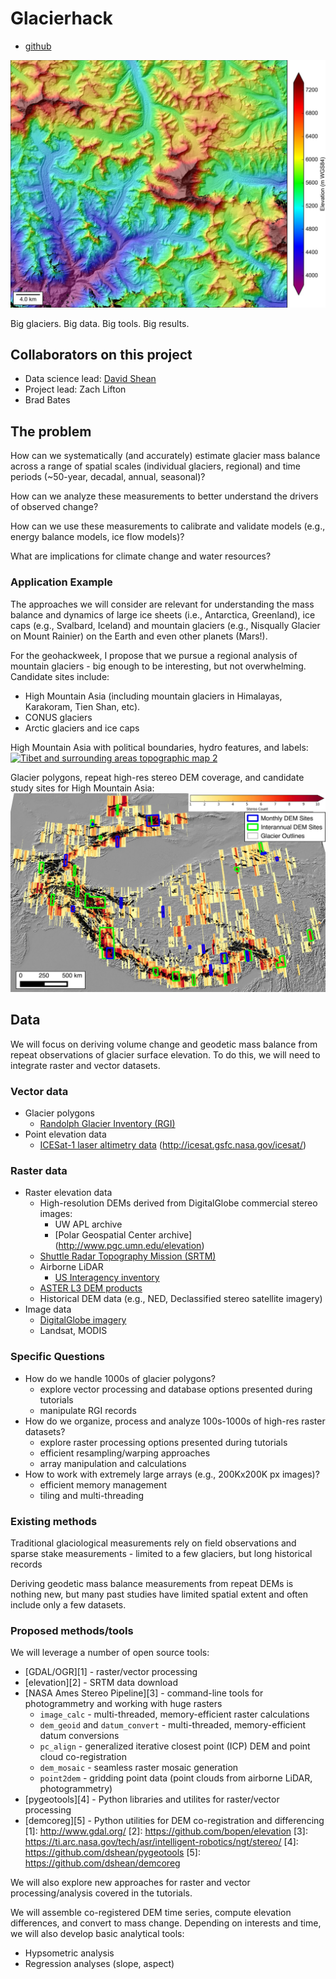 # Glacierhack

* [github](https://github.com/dshean/stereohack)

![HMA DEM mosaic](./img/khumbu_mos_8m_warp_fig_sm.jpg)

Big glaciers. Big data. Big tools. Big results.

## Collaborators on this project

- Data science lead: [David Shean](https://github.com/dshean)
- Project lead: Zach Lifton
- Brad Bates

## The problem

How can we systematically (and accurately) estimate glacier mass balance across a range of spatial scales (individual glaciers, regional) and time periods (~50-year, decadal, annual, seasonal)?  

How can we analyze these measurements to better understand the drivers of observed change?

How can we use these measurements to calibrate and validate models (e.g., energy balance models, ice flow models)?

What are implications for climate change and water resources?

### Application Example

The approaches we will consider are relevant for understanding the mass balance and dynamics of large ice sheets (i.e., Antarctica, Greenland), ice caps (e.g., Svalbard, Iceland) and mountain glaciers (e.g., Nisqually Glacier on Mount Rainier) on the Earth and even other planets (Mars!).

For the geohackweek, I propose that we pursue a regional analysis of mountain glaciers - big enough to be interesting, but not overwhelming.  Candidate sites include:
- High Mountain Asia (including mountain glaciers in Himalayas, Karakoram, Tien Shan, etc).
- CONUS glaciers 
- Arctic glaciers and ice caps

High Mountain Asia with political boundaries, hydro features, and labels:
<a title="The author of the work and GLOBE and ETOPO1 (see above and the Source section) [CC BY-SA 4.0 (http://creativecommons.org/licenses/by-sa/4.0)], via Wikimedia Commons" href="https://commons.wikimedia.org/wiki/File%3ATibet_and_surrounding_areas_topographic_map_2.png"><img width="1024" alt="Tibet and surrounding areas topographic map 2" src="https://upload.wikimedia.org/wikipedia/commons/thumb/b/bd/Tibet_and_surrounding_areas_topographic_map_2.png/1024px-Tibet_and_surrounding_areas_topographic_map_2.png"/></a>

Glacier polygons, repeat high-res stereo DEM coverage, and candidate study sites for High Mountain Asia:
![HMA map](./img/hma_wvdem_sites_sm.jpg)

## Data   

We will focus on deriving volume change and geodetic mass balance from repeat observations of glacier surface elevation.  To do this, we will need to integrate raster and vector datasets.

### Vector data
- Glacier polygons
    - [Randolph Glacier Inventory (RGI)](http://www.glims.org/RGI/)
- Point elevation data
    - [ICESat-1 laser altimetry data](http://nsidc.org/data/GLAH14/versions/34) (http://icesat.gsfc.nasa.gov/icesat/)

### Raster data
- Raster elevation data
    - High-resolution DEMs derived from DigitalGlobe commercial stereo images: 
        - UW APL archive
        - [Polar Geospatial Center archive] (http://www.pgc.umn.edu/elevation)
    - [Shuttle Radar Topography Mission (SRTM)](http://www2.jpl.nasa.gov/srtm/)
    - Airborne LiDAR 
        - [US Interagency inventory](https://coast.noaa.gov/inventory/)
    - [ASTER L3 DEM products](https://lpdaac.usgs.gov/dataset_discovery/aster/aster_products_table/ast14dem)
    - Historical DEM data (e.g., NED, Declassified stereo satellite imagery)
- Image data
    - [DigitalGlobe imagery](https://browse.digitalglobe.com/imagefinder/)
    - Landsat, MODIS

### Specific Questions 

- How do we handle 1000s of glacier polygons?
    - explore vector processing and database options presented during tutorials
    - manipulate RGI records
- How do we organize, process and analyze 100s-1000s of high-res raster datasets?
    - explore raster processing options presented during tutorials
    - efficient resampling/warping approaches
    - array manipulation and calculations
- How to work with extremely large arrays (e.g., 200Kx200K px images)?
    - efficient memory management
    - tiling and multi-threading

### Existing methods

Traditional glaciological measurements rely on field observations and sparse stake measurements - limited to a few glaciers, but long historical records

Deriving geodetic mass balance measurements from repeat DEMs is nothing new, but many past studies have limited spatial extent and often include only a few datasets.  

### Proposed methods/tools

We will leverage a number of open source tools:
- [GDAL/OGR][1] - raster/vector processing
- [elevation][2] - SRTM data download
- [NASA Ames Stereo Pipeline][3] - command-line tools for photogrammetry and working with huge rasters
    - `image_calc` - multi-threaded, memory-efficient raster calculations
    - `dem_geoid` and `datum_convert` - multi-threaded, memory-efficient datum conversions
    - `pc_align` - generalized iterative closest point (ICP) DEM and point cloud co-registration
    - `dem_mosaic` - seamless raster mosaic generation
    - `point2dem` - gridding point data (point clouds from airborne LiDAR, photogrammetry)
- [pygeotools][4] - Python libraries and utilites for raster/vector processing 
- [demcoreg][5] - Python utilities for DEM co-registration and differencing
[1]: http://www.gdal.org/
[2]: https://github.com/bopen/elevation 
[3]: https://ti.arc.nasa.gov/tech/asr/intelligent-robotics/ngt/stereo/
[4]: https://github.com/dshean/pygeotools
[5]: https://github.com/dshean/demcoreg

We will also explore new approaches for raster and vector processing/analysis covered in the tutorials.

We will assemble co-registered DEM time series, compute elevation differences, and convert to mass change.  Depending on interests and time, we will also develop basic analytical tools: 
- Hypsometric analysis
- Regression analyses (slope, aspect)
